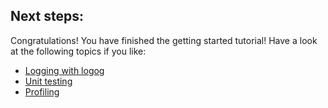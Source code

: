 ## <span class="step">Next steps:</span>

Congratulations! You have finished the getting started tutorial! Have a look at
the following topics if you like:

<div class="next-steps">
    <ul>
        <li><a href="{% raw %}{{ site.baseurl }}{% endraw %}/logging">Logging with logog</a></li>
        <li><a href="{% raw %}{{ site.baseurl }}{% endraw %}/testing">Unit testing</a></li>
        <li><a href="{% raw %}{{ site.baseurl }}{% endraw %}/profiling-redirect">Profiling</a></li>
    </ul>
</div>
